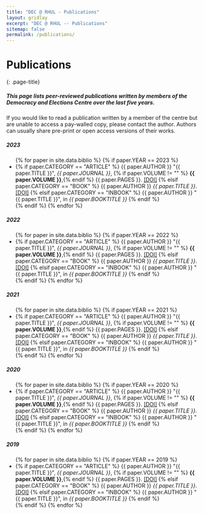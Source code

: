 ```yaml
---
title: "DEC @ RHUL - Publications"
layout: gridlay
excerpt: "DEC @ RHUL -- Publications"
sitemap: false
permalink: /publications/
---
```

# Publications
{: .page-title}

<div class="page-intro" markdown=1>

##### This page lists peer-reviewed publications written by members of the Democracy and Elections Centre over the last five years.

If you would like to read a publication written by a member of the centre but are unable to access a pay-walled copy, please contact the author. Authors can usually share pre-print or open access versions of their works. 

</div>

<h5>2023</h5>
<ul>
{% for paper in site.data.biblio %}
{% if paper.YEAR == 2023 %}
<li>
	{% if paper.CATEGORY == "ARTICLE" %}
      {{ paper.AUTHOR }}
      "{{ paper.TITLE }}",
      <em>{{ paper.JOURNAL }}</em>,
      {% if paper.VOLUME != "" %} <strong>{{ paper.VOLUME }}</strong>,{% endif %}
      {{ paper.PAGES }}.
      <a href="http://dx.doi.org/{{ paper.DOI }}">[DOI]</a>
	  	{% elsif paper.CATEGORY == "BOOK" %}
      {{ paper.AUTHOR }}
      <em>{{ paper.TITLE }}</em>.
	  <a href="http://dx.doi.org/{{ paper.DOI }}">[DOI]</a>
	  {% elsif paper.CATEGORY == "INBOOK" %}
	  {{ paper.AUTHOR }}
      "{{ paper.TITLE }}", in
	  <em>{{ paper.BOOKTITLE }}</em>
		{% endif %}
</li>
{% endif %}
{% endfor %}
</ul>


<h5>2022</h5>
<ul>
{% for paper in site.data.biblio %}
{% if paper.YEAR == 2022 %}
<li>
	{% if paper.CATEGORY == "ARTICLE" %}
      {{ paper.AUTHOR }}
      "{{ paper.TITLE }}",
      <em>{{ paper.JOURNAL }}</em>,
      {% if paper.VOLUME != "" %} <strong>{{ paper.VOLUME }}</strong>,{% endif %}
      {{ paper.PAGES }}.
      <a href="http://dx.doi.org/{{ paper.DOI }}">[DOI]</a>
	  	{% elsif paper.CATEGORY == "BOOK" %}
      {{ paper.AUTHOR }}
      <em>{{ paper.TITLE }}</em>.
	  <a href="http://dx.doi.org/{{ paper.DOI }}">[DOI]</a>
	  {% elsif paper.CATEGORY == "INBOOK" %}
	  {{ paper.AUTHOR }}
      "{{ paper.TITLE }}", in
	  <em>{{ paper.BOOKTITLE }}</em>
		{% endif %}
</li>
{% endif %}
{% endfor %}
</ul>


<h5>2021</h5>
<ul>
{% for paper in site.data.biblio %}
{% if paper.YEAR == 2021 %}
<li>
	{% if paper.CATEGORY == "ARTICLE" %}
      {{ paper.AUTHOR }}
      "{{ paper.TITLE }}",
      <em>{{ paper.JOURNAL }}</em>,
      {% if paper.VOLUME != "" %} <strong>{{ paper.VOLUME }}</strong>,{% endif %}
      {{ paper.PAGES }}.
      <a href="http://dx.doi.org/{{ paper.DOI }}">[DOI]</a>
	  	{% elsif paper.CATEGORY == "BOOK" %}
      {{ paper.AUTHOR }}
      <em>{{ paper.TITLE }}</em>.
	  <a href="http://dx.doi.org/{{ paper.DOI }}">[DOI]</a>
	  {% elsif paper.CATEGORY == "INBOOK" %}
	  {{ paper.AUTHOR }}
      "{{ paper.TITLE }}", in
	  <em>{{ paper.BOOKTITLE }}</em>
		{% endif %}
</li>
{% endif %}
{% endfor %}
</ul>


<h5>2020</h5>
<ul>
{% for paper in site.data.biblio %}
{% if paper.YEAR == 2020 %}
<li>
	{% if paper.CATEGORY == "ARTICLE" %}
      {{ paper.AUTHOR }}
      "{{ paper.TITLE }}",
      <em>{{ paper.JOURNAL }}</em>,
      {% if paper.VOLUME != "" %} <strong>{{ paper.VOLUME }}</strong>,{% endif %}
      {{ paper.PAGES }}.
      <a href="http://dx.doi.org/{{ paper.DOI }}">[DOI]</a>
	  	{% elsif paper.CATEGORY == "BOOK" %}
      {{ paper.AUTHOR }}
      <em>{{ paper.TITLE }}</em>.
	  <a href="http://dx.doi.org/{{ paper.DOI }}">[DOI]</a>
	  {% elsif paper.CATEGORY == "INBOOK" %}
	  {{ paper.AUTHOR }}
      "{{ paper.TITLE }}", in
	  <em>{{ paper.BOOKTITLE }}</em>
		{% endif %}
</li>
{% endif %}
{% endfor %}
</ul>


<h5>2019</h5>
<ul>
{% for paper in site.data.biblio %}
{% if paper.YEAR == 2019 %}
<li>
	{% if paper.CATEGORY == "ARTICLE" %}
      {{ paper.AUTHOR }}
      "{{ paper.TITLE }}",
      <em>{{ paper.JOURNAL }}</em>,
      {% if paper.VOLUME != "" %} <strong>{{ paper.VOLUME }}</strong>,{% endif %}
      {{ paper.PAGES }}.
      <a href="http://dx.doi.org/{{ paper.DOI }}">[DOI]</a>
	  	{% elsif paper.CATEGORY == "BOOK" %}
      {{ paper.AUTHOR }}
      <em>{{ paper.TITLE }}</em>.
	  <a href="http://dx.doi.org/{{ paper.DOI }}">[DOI]</a>
	  {% elsif paper.CATEGORY == "INBOOK" %}
	  {{ paper.AUTHOR }}
      "{{ paper.TITLE }}", in
	  <em>{{ paper.BOOKTITLE }}</em>
		{% endif %}
</li>
{% endif %}
{% endfor %}
</ul>
